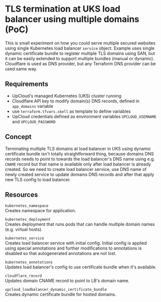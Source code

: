 # TLS termination at UKS load balancer using multiple domains (PoC)

This is small experiment on how you could serve multiple secured websites using single Kubernetes load balancer `service` object.
Example uses single dynamic certificate bundle to register multiple TLS domains using SAN, but it can be easily extended to support multiple bundles (manual or dynamic).   
Cloudflare is used as DNS provider, but any Terraform DNS provider can be used same way.

## Requirements
- UpCloud's managed Kubernetes (UKS) cluster running
- Cloudflare API key to modify domain(s) DNS records, defined in `app_domains` variable
- use `terraform.tfvars.skell` as template to define variables
- UpCloud credentials defined as environment variables `UPCLOUD_USERNAME` and `UPCLOUD_PASSWORD`

## Concept
Terminating multiple TLS domains at load balancer in UKS using dynamic certificate bundle isn't totally straightforward thing, because domains DNS records needs to point to towards the load balancer's DNS name using e.g. `CNAME` record but that name is available only after load balancer is already created. So we need to create load balancer service, use DNS name of newly created service to update domains DNS records and after that apply new TLS config to load balancer.   

## Resources
`kubernetes_namespace`  
Creates namespace for application.

`kubernetes_deployment`  
Creates deployment that runs pods that can handle multiple domain names (e.g. virtual hosts).

`kubernetes_service`  
Creates load balancer service with initial config. Initial config is applied using special annotations and further modifications to annotations is disabled so that autogenerated annotations are not lost. 

`kubernetes_annotations`  
Updates load balancer's config to use certificate bundle when it's available.

`cloudflare_record`  
Updates domain CNAME record to point to LB's domain name. 

`upcloud_loadbalancer_dynamic_certificate_bundle`  
Creates dynamic certificate bundle for hosted domains.  
